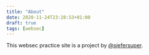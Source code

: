 ```yaml
---
title: "About"
date: 2020-11-24T23:28:53+01:00
draft: true
tags: [websec]
---
```

This websec practice site is a project by [@sjefersuper](https://twitter.com/sjefersuper).

